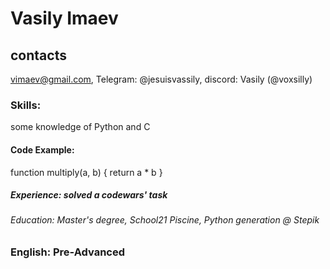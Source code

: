 # Vasily Imaev
## contacts
vimaev@gmail.com, Telegram: @jesuisvassily, discord: Vasily (@voxsilly)
### Skills:
some knowledge of Python and C 
#### Code Example: 
function multiply(a, b) {
  return a * b
}
##### Experience: solved a codewars' task
###### Education: Master's degree, School21 Piscine, Python generation @ Stepik   
### English: Pre-Advanced
